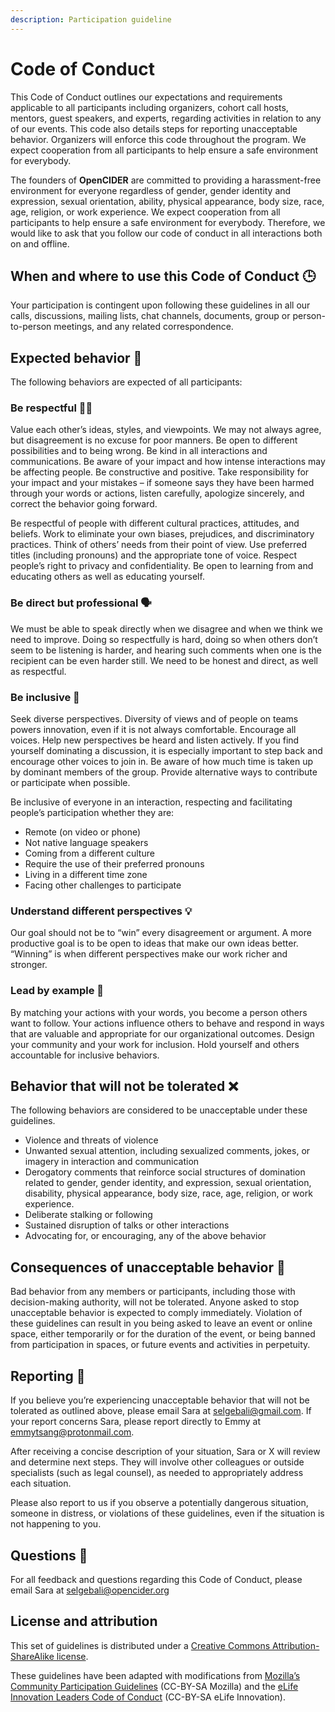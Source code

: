 ```yaml
---
description: Participation guideline
---
```


# Code of Conduct

This Code of Conduct outlines our expectations and requirements applicable to all participants including organizers, cohort call hosts, mentors, guest speakers, and experts, regarding activities in relation to any of our events. This code also details steps for reporting unacceptable behavior. Organizers will enforce this code throughout the program. We expect cooperation from all participants to help ensure a safe environment for everybody.

The founders of **OpenCIDER** are committed to providing a harassment-free environment for everyone regardless of gender, gender identity and expression, sexual orientation, ability, physical appearance, body size, race, age, religion, or work experience.  We expect cooperation from all participants to help ensure a safe environment for everybody. Therefore, we would like to ask that you follow our code of conduct in all interactions both on and offline.   


## When and where to use this Code of Conduct 🕒  <a id="when"></a>

Your participation is contingent upon following these guidelines in all our calls, discussions, mailing lists, chat channels, documents, group or person-to-person meetings, and any related correspondence.  


## Expected behavior 🌼 <a id="expected"></a>

The following behaviors are expected of all participants:  


### Be respectful 👂🏽 <a id="respect"></a>

Value each other’s ideas, styles, and viewpoints. We may not always agree, but disagreement is no excuse for poor manners. Be open to different possibilities and to being wrong. Be kind in all interactions and communications. Be aware of your impact and how intense interactions may be affecting people. Be constructive and positive. Take responsibility for your impact and your mistakes – if someone says they have been harmed through your words or actions, listen carefully, apologize sincerely, and correct the behavior going forward.  


Be respectful of people with different cultural practices, attitudes, and beliefs. Work to eliminate your own biases, prejudices, and discriminatory practices. Think of others’ needs from their point of view. Use preferred titles \(including pronouns\) and the appropriate tone of voice. Respect people’s right to privacy and confidentiality. Be open to learning from and educating others as well as educating yourself.  


### Be direct but professional 🗣️ <a id="direct"></a>

We must be able to speak directly when we disagree and when we think we need to improve. Doing so respectfully is hard, doing so when others don’t seem to be listening is harder, and hearing such comments when one is the recipient can be even harder still. We need to be honest and direct, as well as respectful.

### Be inclusive 🌈 <a id="inclusive"></a>

Seek diverse perspectives. Diversity of views and of people on teams powers innovation, even if it is not always comfortable. Encourage all voices. Help new perspectives be heard and listen actively. If you find yourself dominating a discussion, it is especially important to step back and encourage other voices to join in. Be aware of how much time is taken up by dominant members of the group. Provide alternative ways to contribute or participate when possible.

Be inclusive of everyone in an interaction, respecting and facilitating people’s participation whether they are:

* Remote \(on video or phone\)
* Not native language speakers
* Coming from a different culture
* Require the use of their preferred pronouns
* Living in a different time zone
* Facing other challenges to participate

### Understand different perspectives 💡 <a id="understand"></a>

Our goal should not be to “win” every disagreement or argument. A more productive goal is to be open to ideas that make our own ideas better. “Winning” is when different perspectives make our work richer and stronger.

### Lead by example 🙋 <a id="lead"></a>

By matching your actions with your words, you become a person others want to follow. Your actions influence others to behave and respond in ways that are valuable and appropriate for our organizational outcomes. Design your community and your work for inclusion. Hold yourself and others accountable for inclusive behaviors. 

## Behavior that will not be tolerated ❌ <a id="nottolerated"></a>

The following behaviors are considered to be unacceptable under these guidelines.

* Violence and threats of violence
* Unwanted sexual attention, including sexualized comments, jokes, or imagery in interaction and communication
* Derogatory comments that reinforce social structures of domination related to gender, gender identity, and expression, sexual orientation, disability, physical appearance, body size, race, age, religion, or work experience.
* Deliberate stalking or following
* Sustained disruption of talks or other interactions
* Advocating for, or encouraging, any of the above behavior

## Consequences of unacceptable behavior 👀 <a id="consequences"></a>

Bad behavior from any members or participants, including those with decision-making authority, will not be tolerated. Anyone asked to stop unacceptable behavior is expected to comply immediately. Violation of these guidelines can result in you being asked to leave an event or online space, either temporarily or for the duration of the event, or being banned from participation in spaces, or future events and activities in perpetuity.

## Reporting 📝 <a id="reporting"></a>

If you believe you’re experiencing unacceptable behavior that will not be tolerated as outlined above, please email Sara at [selgebali@gmail.com](mailto:selgebali@gmail.com). If your report concerns Sara, please report directly to Emmy at [emmytsang@protonmail.com](mailto:emmytsang@protonmail.com). 

After receiving a concise description of your situation, Sara or X will review and determine next steps. They will involve other colleagues or outside specialists \(such as legal counsel\), as needed to appropriately address each situation.

Please also report to us if you observe a potentially dangerous situation, someone in distress, or violations of these guidelines, even if the situation is not happening to you.

## Questions 💬 <a id="questions"></a>

For all feedback and questions regarding this Code of Conduct, please email Sara at [selgebali@opencider.org](mailto:selgebali@opencider.org)

## License and attribution <a id="license"></a>

This set of guidelines is distributed under a [Creative Commons Attribution-ShareAlike license](https://creativecommons.org/licenses/by-sa/3.0/).

These guidelines have been adapted with modifications from [Mozilla’s Community Participation Guidelines](https://www.mozilla.org/en-US/about/governance/policies/participation/) \(CC-BY-SA Mozilla\) and the [eLife Innovation Leaders Code of Conduct](http://elifesci.org/InnovationLeaders-CoC) \(CC-BY-SA eLife Innovation\).   


 

